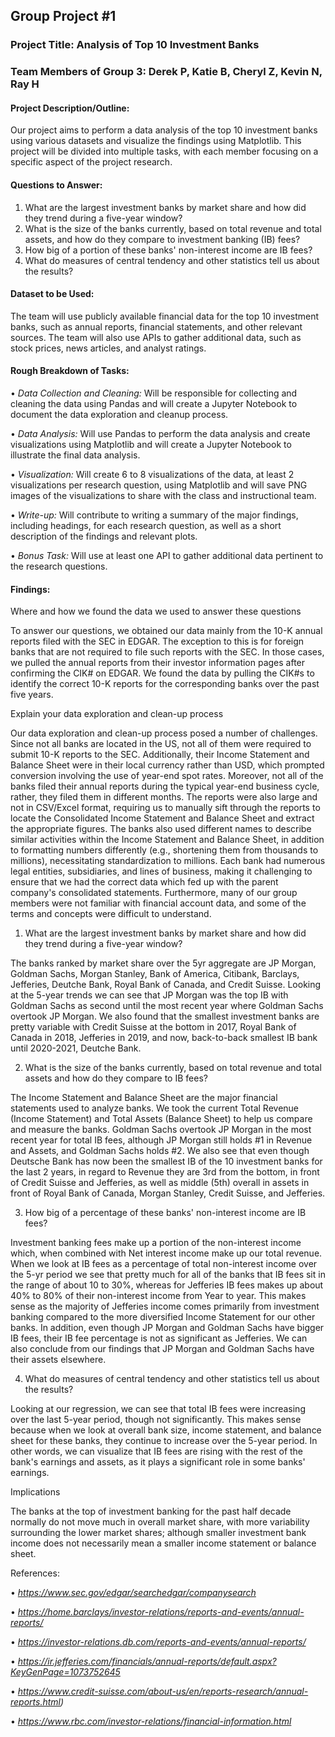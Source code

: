 ## Group Project #1

### Project Title: Analysis of Top 10 Investment Banks

### Team Members of Group 3: Derek P, Katie B, Cheryl Z, Kevin N, Ray H 

#### Project Description/Outline: 

Our project aims to perform a data analysis of the top 10 investment banks using various datasets and visualize the findings using Matplotlib. This project will be divided into multiple tasks, with each member focusing on a specific aspect of the project research. 

#### Questions to Answer:

1.	What are the largest investment banks by market share and how did they trend during a five-year window?
2.	What is the size of the banks currently, based on total revenue and total assets, and how do they compare to investment banking (IB) fees?
3.	How big of a portion of these banks' non-interest income are IB fees?
4.	What do measures of central tendency and other statistics tell us about the results?



#### Dataset to be Used:

The team will use publicly available financial data for the top 10 investment banks, such as annual reports, financial statements, and other relevant sources. The team will also use APIs to gather additional data, such as stock prices, news articles, and analyst ratings. 

#### Rough Breakdown of Tasks:

•	*Data Collection and Cleaning:* Will be responsible for collecting and cleaning the data using Pandas and will create a Jupyter Notebook to document the data exploration and cleanup process.

•	*Data Analysis:* Will use Pandas to perform the data analysis and create visualizations using Matplotlib and will create a Jupyter Notebook to illustrate the final data analysis.

•	*Visualization:* Will create 6 to 8 visualizations of the data, at least 2 visualizations per research question, using Matplotlib and will save PNG images of the visualizations to share with the class and instructional team.

•	*Write-up:* Will contribute to writing a summary of the major findings, including headings, for each research question, as well as a short description of the findings and relevant plots.

•	*Bonus Task:* Will use at least one API to gather additional data pertinent to the research questions.

#### Findings:

Where and how we found the data we used to answer these questions

To answer our questions, we obtained our data mainly from the 10-K annual reports filed with the SEC in EDGAR. The exception to this is for foreign banks that are not required to file such reports with the SEC. In those cases, we pulled the annual reports from their investor information pages after confirming the CIK# on EDGAR. We found the data by pulling the CIK#s to identify the correct 10-K reports for the corresponding banks over the past five years.

Explain your data exploration and clean-up process

Our data exploration and clean-up process posed a number of challenges. Since not all banks are located in the US, not all of them were required to submit 10-K reports to the SEC. Additionally, their Income Statement and Balance Sheet were in their local currency rather than USD, which prompted conversion involving the use of year-end spot rates. 
Moreover, not all of the banks filed their annual reports during the typical year-end business cycle, rather, they filed them in different months. The reports were also large and not in CSV/Excel format, requiring us to manually sift through the reports to locate the Consolidated Income Statement and Balance Sheet and extract the appropriate figures. The banks also used different names to describe similar activities within the Income Statement and Balance Sheet, in addition to formatting numbers differently (e.g., shortening them from thousands to millions), necessitating standardization to millions. 
Each bank had numerous legal entities, subsidiaries, and lines of business, making it challenging to ensure that we had the correct data which fed up with the parent company's consolidated statements. Furthermore, many of our group members were not familiar with financial account data, and some of the terms and concepts were difficult to understand.

1.	What are the largest investment banks by market share and how did they trend during a five-year window?

The banks ranked by market share over the 5yr aggregate are JP Morgan, Goldman Sachs, Morgan Stanley, Bank of America, Citibank, Barclays, Jefferies, Deutche Bank, Royal Bank of Canada, and Credit Suisse. Looking at the 5-year trends we can see that JP Morgan was the top IB with Goldman Sachs as second until the most recent year where Goldman Sachs overtook JP Morgan. We also found that the smallest investment banks are pretty variable with Credit Suisse at the bottom in 2017, Royal Bank of Canada in 2018, Jefferies in 2019, and now, back-to-back smallest IB bank until 2020-2021, Deutche Bank. 

2.	What is the size of the banks currently, based on total revenue and total assets and how do they compare to IB fees?

The Income Statement and Balance Sheet are the major financial statements used to analyze banks. We took the current Total Revenue (Income Statement) and Total Assets (Balance Sheet) to help us compare and measure the banks. Goldman Sachs overtook JP Morgan in the most recent year for total IB fees, although JP Morgan still holds #1 in Revenue and Assets, and Goldman Sachs holds #2. We also see that even though Deutsche Bank has now been the smallest IB of the 10 investment banks for the last 2 years, in regard to Revenue they are 3rd from the bottom, in front of Credit Suisse and Jefferies, as well as middle (5th) overall in assets in front of Royal Bank of Canada, Morgan Stanley, Credit Suisse, and Jefferies. 

3.	How big of a percentage of these banks' non-interest income are IB fees?

Investment banking fees make up a portion of the non-interest income which, when combined with Net interest income make up our total revenue. When we look at IB fees as a percentage of total non-interest income over the 5-yr period we see that pretty much for all of the banks that IB fees sit in the range of about 10 to 30%, whereas for Jefferies IB fees makes up about 40% to 80% of their non-interest income from Year to year. This makes sense as the majority of Jefferies income comes primarily from investment banking compared to the more diversified Income Statement for our other banks. In addition, even though JP Morgan and Goldman Sachs have bigger IB fees, their IB fee percentage is not as significant as Jefferies. We can also conclude from our findings that JP Morgan and Goldman Sachs have their assets elsewhere. 

4.	What do measures of central tendency and other statistics tell us about the results?

Looking at our regression, we can see that total IB fees were increasing over the last 5-year period, though not significantly. This makes sense because when we look at overall bank size, income statement, and balance sheet for these banks, they continue to increase over the 5-year period. In other words, we can visualize that IB fees are rising with the rest of the bank's earnings and assets, as it plays a significant role in some banks' earnings. 

Implications

The banks at the top of investment banking for the past half decade normally do not move much in overall market share, with more variability surrounding the lower market shares; although smaller investment bank income does not necessarily mean a smaller income statement or balance sheet. 

References: 

•	*https://www.sec.gov/edgar/searchedgar/companysearch*

•	*https://home.barclays/investor-relations/reports-and-events/annual-reports/*

•	*https://investor-relations.db.com/reports-and-events/annual-reports/*

•	*https://ir.jefferies.com/financials/annual-reports/default.aspx?KeyGenPage=1073752645*

•	*https://www.credit-suisse.com/about-us/en/reports-research/annual-reports.html)*

•	*https://www.rbc.com/investor-relations/financial-information.html*









